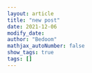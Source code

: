 ```yaml
---
layout: article
title: "new post"
date: 2021-12-06
modify_date: 
author: "Bedoom"
mathjax_autoNumber: false
show_tags: true
tags: []
---
```

